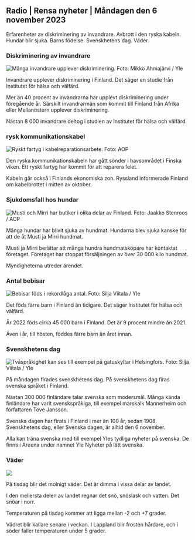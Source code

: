 ## Radio \| Rensa nyheter \| Måndagen den 6 november 2023

Erfarenheter av diskriminering av invandrare. Avbrott i den ryska kabeln. Hundar blir sjuka. Barns födelse. Svenskhetens dag. Väder.

### Diskriminering av invandrare

![Många invandrare upplever diskriminering. Foto: Mikko Ahmajärvi / Yle](https://images.cdn.yle.fi/image/upload/c_crop,h_2485,w_4419,x_0,y_114/ar_1.7777777777777777,c_fill,g_faces,h_670,h_125.q_auto:eco/f_auto/fl_lossy/v1698074800/39-115894164df61298ec3e)

Invandrare upplever diskriminering i Finland. Det säger en studie från Institutet för hälsa och välfärd.

Mer än 40 procent av invandrarna har upplevt diskriminering under föregående år. Särskilt invandrarmän som kommit till Finland från Afrika eller Mellanöstern upplever diskriminering.

Nästan 8 000 invandrare deltog i studien av Institutet för hälsa och välfärd.

### rysk kommunikationskabel

![Ryskt fartyg i kabelreparationsarbete. Foto: AOP](https://images.cdn.yle.fi/image/upload/c_crop,h_3283,w_5838,x_0,y_380/ar_1.77777777777777777,c_fill,g_faces,h_675,w_pr_1200/e_1200/e/f_auto/fl_lossy/v1699268142/39-11962776548c5acae94c)

Den ryska kommunikationskabeln har gått sönder i havsområdet i Finska viken. Ett ryskt fartyg har kommit för att reparera felet.

Kabeln går också i Finlands ekonomiska zon. Ryssland informerade Finland om kabelbrottet i mitten av oktober.

### Sjukdomsfall hos hundar

![Musti och Mirri har butiker i olika delar av Finland. Foto: Jaakko Stenroos / AOP](https://images.cdn.yle.fi/image/upload/c_crop,h_2746,w_4883,x_0,y_452/ar_1.7777777777777777,c_fill,g_faces,h_620,.0dp,h_620,.0dpq_auto:eco/f_auto/fl_lossy/v1699194714/39-11960056547a6fe024cd)

Många hundar har blivit sjuka av hundmat. Hundarna blev sjuka kanske för att de åt Musti ja Mirri hundmat.

Musti ja Mirri berättar att många hundra hundmatsköpare har kontaktat företaget. Företaget har stoppat försäljningen av över 30 000 kilo hundmat.

Myndigheterna utreder ärendet.

### Antal bebisar

![Bebisar föds i rekordlåga antal. Foto: Silja Viitala / Yle](https://images.cdn.yle.fi/image/upload/c_crop,h_2812,w_5000,x_0,y_233/ar_1.7777777777777777,c_fill,g_faces,h_6275,0dpr.q_auto:eco/f_auto/fl_lossy/v1697805617/39-1189261653274b0907f5)

Det föds färre barn i Finland än tidigare. Det säger Institutet för hälsa och välfärd.

År 2022 föds cirka 45 000 barn i Finland. Det är 9 procent mindre än 2021.

Även i år, till hösten, föddes färre barn än året innan.

### Svenskhetens dag

![Tvåspråkighet kan ses till exempel på gatuskyltar i Helsingfors. Foto: Silja Viitala / Yle](https://images.cdn.yle.fi/image/upload/c_crop,h_2813,w_5000,x_0,y_0/ar_1.7777777777777777,c_fill,g_faces,h_675,/0_pr,h_670,/0_prq_auto:eco/f_auto/fl_lossy/v1615970514/39-7850546051bda715b05)

På måndagen firades svenskhetens dag. På svenskhetens dag firas svenska språket i Finland.

Nästan 300 000 finländare talar svenska som modersmål. Många kända finländare har varit svenskspråkiga, till exempel marskalk Mannerheim och författaren Tove Jansson.

Svenska dagen har firats i Finland i mer än 100 år, sedan 1908. Svenskhetens dag, eller Svenska dagen, är alltid den 6 november.

Alla kan träna svenska med till exempel Yles tydliga nyheter på svenska. De finns i Areena under namnet Yle Nyheter på lätt svenska.

### Väder

![](https://images.cdn.yle.fi/image/upload/c_crop,h_1080,w_1919,x_0,y_0/ar_1.77777777777777777,c_fill,g_faces,h_675,w_1200:e/qrf_auto/fl_lossy/v1699290254/39-119671665491c7602c1a)

På tisdag blir det molnigt väder. Det är dimma i vissa delar av landet.

I den mellersta delen av landet regnar det snö, snöslask och vatten. Det snöar i norr.

Temperaturen på tisdag kommer att ligga mellan -2 och +7 grader.

Vädret blir kallare senare i veckan. I Lappland blir frosten hårdare, och i söder faller temperaturen under 5 grader.
